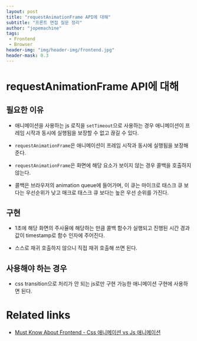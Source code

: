 ```yaml
---
layout: post
title: "requestAnimationFrame API에 대해"
subtitle: "프론트 면접 질문 정리"
author: "jopemachine"
tags: 
 - Frontend
 - Browser
header-img: "img/header-img/frontend.jpg"
header-mask: 0.3
---
```


# requestAnimationFrame API에 대해

## 필요한 이유

- 애니메이션을 사용하는 js 로직을 `setTimeout`으로 사용하는 경우 애니메이션이 프레임 시작과 동시에 실행됨을 보장할 수 없고 끊길 수 있다.

- `requestAnimationFrame`은 애니메이션이 프레임 시작과 동시에 실행됨을 보장해준다.

- `requestAnimationFrame`은 화면에 해당 요소가 보이지 않는 경우 콜백을 호출하지 않는다.

- 콜백은 브라우저의 animation queue에 들어가며, 이 큐는 마이크로 태스크 큐 보다는 우선순위가 낮고 매크로 태스크 큐 보다는 높은 우선 순위를 가진다.

## 구현
  
- 1초에 해당 화면의 주사율에 해당하는 만큼 콜백 함수가 실행되고 진행된 시간 경과 값이 timestamp로 함수 인자에 주어진다.

- 스스로 재귀 호출하지 않으니 직접 재귀 호출해 쓰면 된다.

## 사용해야 하는 경우

- css transition으로 처리가 안 되는 js로만 구현 가능한 애니메이션 구현에 사용하면 된다.

# Related links

- [Must Know About Frontend - Css 애니메이션 vs Js 애니메이션](https://github.com/baeharam/Must-Know-About-Frontend/blob/main/Notes/frontend/css-js-animation.md)